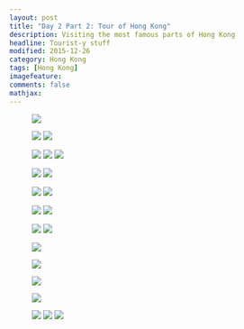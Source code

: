 ```yaml
---
layout: post
title: "Day 2 Part 2: Tour of Hong Kong"					
description: Visiting the most famous parts of Hong Kong
headline: Tourist-y stuff
modified: 2015-12-26	
category: Hong Kong
tags: [Hong Kong]
imagefeature: 
comments: false
mathjax:
---
```


<figure>
<a href="{{ site.url }}/images/day02/aberdeen-pano.jpg"><img src="{{ site.url }}/images/day02/aberdeen-pano.jpg"></a>
<figcaption></figcaption>
</figure>

<figure class="half">
<a href="{{ site.url }}/images/day02/aberdeen-boat1.jpg"><img src="{{ site.url }}/images/day02/aberdeen-boat1.jpg"></a>
<a href="{{ site.url }}/images/day02/aberdeen-boat2.jpg"><img src="{{ site.url }}/images/day02/aberdeen-boat2.jpg"></a>
<figcaption></figcaption>
</figure>

<figure class="third">
<a href="{{ site.url }}/images/day02/fishers1.jpg"><img src="{{ site.url }}/images/day02/fishers1.jpg"></a>
<a href="{{ site.url }}/images/day02/fishers2.jpg"><img src="{{ site.url }}/images/day02/fishers2.jpg"></a>
<a href="{{ site.url }}/images/day02/fishers3.jpg"><img src="{{ site.url }}/images/day02/fishers3.jpg"></a>
<figcaption></figcaption>
</figure>

<figure class="half">
<a href="{{ site.url }}/images/day02/boats1.jpg"><img src="{{ site.url }}/images/day02/boats1.jpg"></a>
<a href="{{ site.url }}/images/day02/boats2.jpg"><img src="{{ site.url }}/images/day02/boats2.jpg"></a>
<figcaption></figcaption>
</figure>

<figure class="half">
<a href="{{ site.url }}/images/day02/boat-storage1.jpg"><img src="{{ site.url }}/images/day02/boat-storage1.jpg"></a>
<a href="{{ site.url }}/images/day02/boat-storage2.jpg"><img src="{{ site.url }}/images/day02/boat-storage2.jpg"></a>
<figcaption></figcaption>
</figure>

<figure class="half">
<a href="{{ site.url }}/images/day02/times-square1.jpg"><img src="{{ site.url }}/images/day02/times-square1.jpg"></a>
<a href="{{ site.url }}/images/day02/times-square2.jpg"><img src="{{ site.url }}/images/day02/times-square2.jpg"></a>
<figcaption></figcaption>
</figure>

<figure class="half">
<a href="{{ site.url }}/images/day02/ladies-snack1.jpg"><img src="{{ site.url }}/images/day02/ladies-snack1.jpg"></a>
<a href="{{ site.url }}/images/day02/ladies-snack2.jpg"><img src="{{ site.url }}/images/day02/ladies-snack2.jpg"></a>
<figcaption></figcaption>
</figure>

<figure>
<a href="{{ site.url }}/images/day02/ladies-market.jpg"><img src="{{ site.url }}/images/day02/ladies-market.jpg"></a>
<figcaption></figcaption>
</figure>

<figure>
<a href="{{ site.url }}/images/day02/electronics-st.jpg"><img src="{{ site.url }}/images/day02/electronics-st.jpg"></a>
    <figcaption></figcaption>
</figure>

<figure>
<a href="{{ site.url }}/images/day02/green-land.jpg"><img src="{{ site.url }}/images/day02/green-land.jpg"></a>
    <figcaption></figcaption>
</figure>

<figure>
<a href="{{ site.url }}/images/day02/street-food.jpg"><img src="{{ site.url }}/images/day02/street-food.jpg"></a>
    <figcaption></figcaption>
</figure>

<figure class="third">
<a href="{{ site.url }}/images/day02/street-food1.jpg"><img src="{{ site.url }}/images/day02/street-food1.jpg"></a>
<a href="{{ site.url }}/images/day02/street-food2.jpg"><img src="{{ site.url }}/images/day02/street-food2.jpg"></a>
<a href="{{ site.url }}/images/day02/street-food3.jpg"><img src="{{ site.url }}/images/day02/street-food3.jpg"></a>
    <figcaption></figcaption>
</figure>





